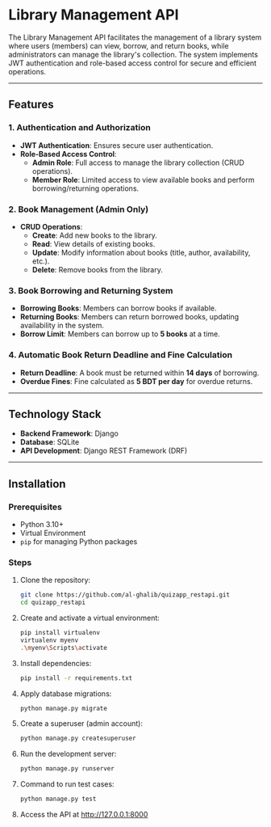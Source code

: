 # Library Management API

The Library Management API facilitates the management of a library system where users (members) can view, borrow, and return books, while administrators can manage the library's collection. The system implements JWT authentication and role-based access control for secure and efficient operations.

---

## **Features**

### **1\. Authentication and Authorization**

- **JWT Authentication**: Ensures secure user authentication.
- **Role-Based Access Control**:
  - **Admin Role**: Full access to manage the library collection (CRUD operations).
  - **Member Role**: Limited access to view available books and perform borrowing/returning operations.

### **2\. Book Management (Admin Only)**

- **CRUD Operations**:
  - **Create**: Add new books to the library.
  - **Read**: View details of existing books.
  - **Update**: Modify information about books (title, author, availability, etc.).
  - **Delete**: Remove books from the library.

### **3\. Book Borrowing and Returning System**

- **Borrowing Books**: Members can borrow books if available.
- **Returning Books**: Members can return borrowed books, updating availability in the system.
- **Borrow Limit**: Members can borrow up to **5 books** at a time.

### **4\. Automatic Book Return Deadline and Fine Calculation**

- **Return Deadline**: A book must be returned within **14 days** of borrowing.
- **Overdue Fines**: Fine calculated as **5 BDT per day** for overdue returns.

---

## Technology Stack

- **Backend Framework**: Django
- **Database**: SQLite
- **API Development**: Django REST Framework (DRF)

---

## Installation

### Prerequisites

- Python 3.10+
- Virtual Environment
- `pip` for managing Python packages

### Steps

1. Clone the repository:

   ```bash
   git clone https://github.com/al-ghalib/quizapp_restapi.git
   cd quizapp_restapi

   ```

2. Create and activate a virtual environment:

   ```bash
   pip install virtualenv
   virtualenv myenv
   .\myenv\Scripts\activate

   ```

3. Install dependencies:

   ```bash
   pip install -r requirements.txt

   ```

4. Apply database migrations:

   ```bash
   python manage.py migrate

   ```

5. Create a superuser (admin account):

   ```bash
   python manage.py createsuperuser

   ```

6. Run the development server:

   ```bash
   python manage.py runserver

   ```

7. Command to run test cases:

   ```bash
   python manage.py test

   ```

8. Access the API at http://127.0.0.1:8000

